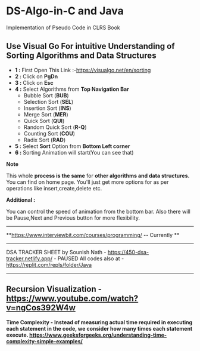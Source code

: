# DS-Algo-in-C and Java
Implementation of Pseudo Code in CLRS Book

## **Use Visual Go For intuitive Understanding of Sorting Algorithms and Data Structures**

- **1 :** First Open This Link :-https://visualgo.net/en/sorting
- **2 :** Click on **PgDn**
- **3 :** Click on **Esc**
- **4 :** Select Algorithms from **Top Navigation Bar**
    - Bubble Sort (**BUB**)
    - Selection Sort (**SEL**)
    - Insertion Sort (**INS**)
    - Merge Sort (**MER**)
    - Quick Sort (**QUI**)
    - Random Quick Sort (**R-Q**)
    - Counting Sort (**COU**)
    - Radix Sort (**RAD**)
- **5 :** Select **Sort** Option from **Bottom Left corner**
- **6 :** Sorting Animation will start(You can see that)

**Note**

This whole **process is the same** for **other algorithms and data structures.** You can find on home page. You'll just get more options for as per operations like insert,create,delete etc.

**Additional :**

You can control the speed of animation from the bottom bar. Also there will be Pause,Next and Previous button for more flexibility.

-------------------------------------------------------------------------------------------------------------------------------------------------

**https://www.interviewbit.com/courses/programming/ -- Currently **

------------------------------------------------------------------------------------------------------------------------------------------------------------------

DSA TRACKER SHEET by Sounish Nath - https://450-dsa-tracker.netlify.app/ - PAUSED
All codes also at - https://replit.com/repls/folder/Java

--------------------------------------------------------------------------------------------------------------------------------------------------------

## Recursion Visualization - https://www.youtube.com/watch?v=ngCos392W4w

**Time Complexity - Instead of measuring actual time required in executing each statement in the code, we consider how many times each statement execute. 
https://www.geeksforgeeks.org/understanding-time-complexity-simple-examples/**
